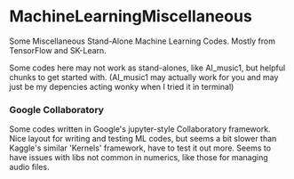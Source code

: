 # MachineLearningMiscellaneous
Some Miscellaneous Stand-Alone Machine Learning Codes. Mostly from TensorFlow and SK-Learn. 

Some codes here may not work as stand-alones, like AI_music1, but helpful chunks to get started with. (AI_music1 may actually work for you and may just be my depencies acting wonky when I tried it in terminal)

### Google Collaboratory
Some codes written in Google's jupyter-style Collaboratory framework. Nice layout for writing and testing ML codes, but seems a bit slower than Kaggle's similar 'Kernels' framework, have to test it out more. Seems to have issues with libs not common in numerics, like those for managing audio files. 

